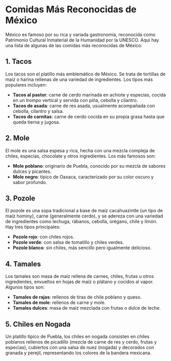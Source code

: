 # Comidas Más Reconocidas de México

México es famoso por su rica y variada gastronomía, reconocida como Patrimonio Cultural Inmaterial de la Humanidad por la UNESCO. Aquí hay una lista de algunas de las comidas más reconocidas de México:

## 1. Tacos
Los tacos son el platillo más emblemático de México. Se trata de tortillas de maíz o harina rellenas de una variedad de ingredientes. Los tipos más populares incluyen:
- **Tacos al pastor**: carne de cerdo marinada en achiote y especias, cocida en un trompo vertical y servida con piña, cebolla y cilantro.
- **Tacos de asada**: carne de res asada, usualmente acompañada con cebolla, cilantro y salsa.
- **Tacos de carnitas**: carne de cerdo cocida en su propia grasa hasta que queda tierna y jugosa.

## 2. Mole
El mole es una salsa espesa y rica, hecha con una mezcla compleja de chiles, especias, chocolate y otros ingredientes. Los más famosos son:
- **Mole poblano**: originario de Puebla, conocido por su mezcla de sabores dulces y picantes.
- **Mole negro**: típico de Oaxaca, caracterizado por su color oscuro y sabor profundo.

## 3. Pozole
El pozole es una sopa tradicional a base de maíz cacahuazintle (un tipo de maíz hominy), carne (generalmente cerdo), y se adereza con una variedad de ingredientes como lechuga, rábanos, cebolla, orégano, chile y limón. Hay tres tipos principales:
- **Pozole rojo**: con chiles rojos.
- **Pozole verde**: con salsa de tomatillo y chiles verdes.
- **Pozole blanco**: sin chiles, más sencillo pero igualmente delicioso.

## 4. Tamales
Los tamales son masa de maíz rellena de carnes, chiles, frutas u otros ingredientes, envueltos en hojas de maíz o plátano y cocidos al vapor. Algunos tipos son:
- **Tamales de rajas**: rellenos de tiras de chile poblano y queso.
- **Tamales de mole**: rellenos de carne y mole.
- **Tamales dulces**: masa de maíz mezclada con frutas o dulce de leche.

## 5. Chiles en Nogada
Un platillo típico de Puebla, los chiles en nogada consisten en chiles poblanos rellenos de picadillo (mezcla de carne de res y cerdo, frutas y especias), cubiertos con una salsa de nuez (nogada) y decorados con granada y perejil, representando los colores de la bandera mexicana.

